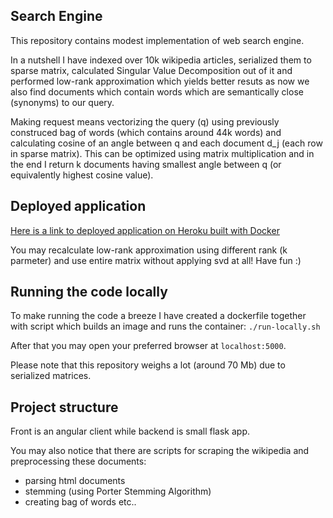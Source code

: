 ## Search Engine

This repository contains modest implementation of web search engine.

In a nutshell I have indexed over 10k wikipedia articles, serialized them to sparse matrix, calculated Singular Value Decomposition out of it and performed low-rank approximation which yields better resuts as now we also find documents which contain words which are semantically close (synonyms) to our query.

Making request means vectorizing the query (q) using previously construced bag of words (which contains around 44k words) and calculating cosine of an angle between q and each document d_j (each row in sparse matrix). This can be optimized using matrix multiplication and in the end I return k documents having smallest angle between q (or equivalently highest cosine value).

## Deployed application

[Here is a link to deployed application on Heroku built with Docker](https://wikipedia-search-engine.herokuapp.com/)

You may recalculate low-rank approximation using different rank (k parmeter) and use entire matrix without applying svd at all! Have fun :)

## Running the code locally

To make running the code a breeze I have created a dockerfile together with script which builds an image and runs the container:
`./run-locally.sh`

After that you may open your preferred browser at `localhost:5000`.

Please note that this repository weighs a lot (around 70 Mb) due to serialized matrices.

## Project structure

Front is an angular client while backend is small flask app.

You may also notice that there are scripts for scraping the wikipedia and preprocessing these documents:

- parsing html documents
- stemming (using Porter Stemming Algorithm)
- creating bag of words etc..
